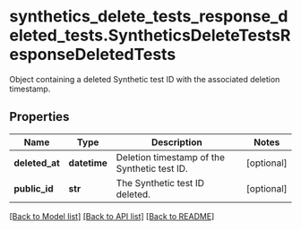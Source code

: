# synthetics_delete_tests_response_deleted_tests.SyntheticsDeleteTestsResponseDeletedTests

Object containing a deleted Synthetic test ID with the associated deletion timestamp.
## Properties
Name | Type | Description | Notes
------------ | ------------- | ------------- | -------------
**deleted_at** | **datetime** | Deletion timestamp of the Synthetic test ID. | [optional] 
**public_id** | **str** | The Synthetic test ID deleted. | [optional] 

[[Back to Model list]](README.md#documentation-for-models) [[Back to API list]](README.md#documentation-for-api-endpoints) [[Back to README]](README.md)


